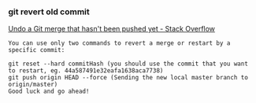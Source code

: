 ### git revert old commit


[Undo a Git merge that hasn't been pushed yet - Stack Overflow](https://stackoverflow.com/questions/2389361/undo-a-git-merge-that-hasnt-been-pushed-yet/27453620#27453620 "Undo a Git merge that hasn't been pushed yet - Stack Overflow")


 

```
You can use only two commands to revert a merge or restart by a specific commit:

git reset --hard commitHash (you should use the commit that you want to restart, eg. 44a587491e32eafa1638aca7738)
git push origin HEAD --force (Sending the new local master branch to origin/master)
Good luck and go ahead!
```
